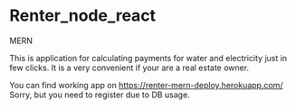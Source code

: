 # Renter_node_react
MERN


This is application for calculating payments for water and electricity just in few clicks. It is a very convenient if your are a real estate owner. 

You can find working app on https://renter-mern-deploy.herokuapp.com/ Sorry, but you need to register due to DB usage.

